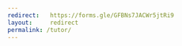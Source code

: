 ```yaml
---
redirect:   https://forms.gle/GFBNs7JACWr5jtRi9
layout:     redirect
permalink: /tutor/
---
```

<!--MAY TUTOR FORM-->